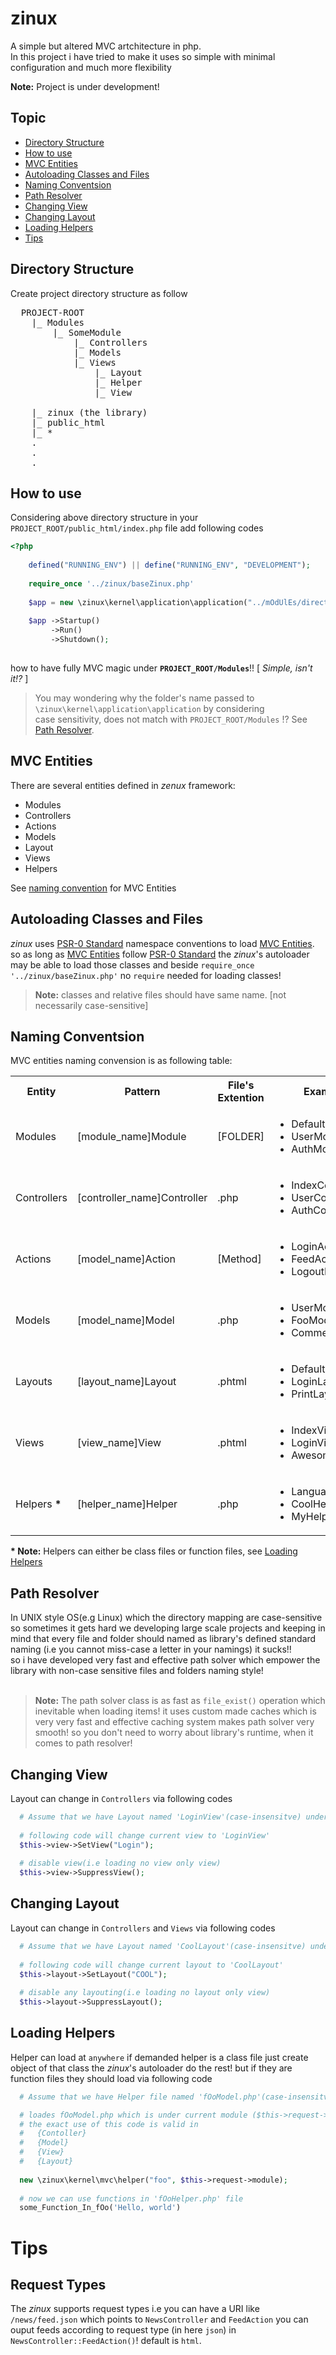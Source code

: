 zinux
====

A simple but altered MVC artchitecture in php.<br />
In this project i have tried to make it uses so simple with minimal configuration and much more flexibility

<b>Note:</b> Project is under development!

Topic
--
* [Directory Structure](#directory-structure)
* [How to use](#how-to-use)
* [MVC Entities](#mvc-entities)
* [Autoloading Classes and Files](#autoloading-classes-and-files)
* [Naming Conventsion](#naming-conventsion)
* [Path Resolver](#path-resolver)
* [Changing View](#changing-view)
* [Changing Layout](#changing-layout)
* [Loading Helpers](#loading-helpers)
* [Tips](#tips)



Directory Structure
--
Create project directory structure as follow<br />
<pre>
  PROJECT-ROOT
    |_ Modules
        |_ SomeModule
            |_ Controllers
            |_ Models
            |_ Views
                |_ Layout
                |_ Helper
                |_ View
                
    |_ zinux (the library)
    |_ public_html
    |_ *
    .
    .
    .
</pre>


How to use
----
Considering above directory structure in your `PROJECT_ROOT/public_html/index.php` file add following codes

```php
<?php    
    
    defined("RUNNING_ENV") || define("RUNNING_ENV", "DEVELOPMENT");
    
    require_once '../zinux/baseZinux.php'
    
    $app = new \zinux\kernel\application\application("../mOdUlEs/directory");
    
    $app ->Startup()
         ->Run()
         ->Shutdown();
         
```
how to have fully MVC magic under <b>`PROJECT_ROOT/Modules`</b>!! [ <i>Simple, isn't it!?</i> ]

> You may wondering why the folder's name passed to `\zinux\kernel\application\application` by considering  
case sensitivity, does not match with `PROJECT_ROOT/Modules` !? See [Path Resolver](#path-resolver).



MVC Entities
---
There are several entities defined in <i>zenux</i> framework:

* Modules
* Controllers
* Actions
* Models
* Layout
* Views
* Helpers

See [naming convention](#naming-conventsion) for MVC Entities



Autoloading Classes and Files
---
<i>zinux</i> uses [PSR-0 Standard](http://www.sitepoint.com/autoloading-and-the-psr-0-standard/) 
namespace conventions to load [MVC Entities](#MVC_Entities). so as long as [MVC Entities](#MVC_entities) follow 
[PSR-0 Standard](http://www.sitepoint.com/autoloading-and-the-psr-0-standard/) 
the <i>zinux</i>'s autoloader may be able to load those classes and beside `require_once '../zinux/baseZinux.php'` 
no `require` needed for loading classes!  

> <b>Note:</b> classes and relative files should have same name. [not necessarily case-sensitive] 



Naming Conventsion
---
MVC entities naming convension is as following table:

<table style='width:100%'>
  <tr>
    <th>Entity</th>
    <th>Pattern</th>
    <th>File's Extention</th>
    <th>Example</th>
  </tr>
  <tr>
    <td>
      Modules
    </td>
    <td>
      [module_name]Module
    </td>
    <td>
      [FOLDER]
    </td>
    <td>
      <ul>
        <li>DefaultModule</li>
        <li>UserModule</li>
        <li>AuthModule</li>
    </td>
  </tr>
  <tr>
    <td>
      Controllers
    </td>
    <td>
      [controller_name]Controller
    </td>
    <td>
      .php
    </td>
    <td>
      <ul>
        <li>IndexController</li>
        <li>UserController</li>
        <li>AuthController</li>
      </ul>
    </td>
  </tr>
  <tr>
    <td>
      Actions
    </td>
    <td>
      [model_name]Action
    </td>
    <td>
      [Method]
    </td>
    <td>
      <ul>
        <li>LoginAction</li>
        <li>FeedAction</li>
        <li>LogoutModel</li>
      </ul>
    </td>
  </tr>
  <tr>
    <td>
      Models
    </td>
    <td>
      [model_name]Model
    </td>
    <td>
      .php
    </td>
    <td>
      <ul>
        <li>UserModel</li>
        <li>FooModel</li>
        <li>CommentModel</li>
      </ul>
    </td>
  </tr>
  <tr>
    <td>
      Layouts
    </td>
    <td>
      [layout_name]Layout
    </td>
    <td>
      .phtml
    </td>
    <td>
      <ul>
        <li>DefaultLayout</li>
        <li>LoginLayout</li>
        <li>PrintLayout</li>
      </ul>
    </td>
  </tr>
  <tr>
    <td>
      Views
    </td>
    <td>
      [view_name]View
    </td>
    <td>
      .phtml
    </td>
    <td>
      <ul>
        <li>IndexView</li>
        <li>LoginView</li>
        <li>AwesomeView</li>
      </ul>
    </td>
  </tr>
  <tr>
    <td>
      Helpers <b>*</b>
    </td>
    <td>
      [helper_name]Helper
    </td>
    <td>
      .php
    </td>
    <td>
      <ul>
        <li>LanguagesHelper</li>
        <li>CoolHelper</li>
        <li>MyHelper</li>
      </ul>
    </td>
  </tr>
</table>

<b>* Note:</b> Helpers can either be class files or function files, see [Loading Helpers](#Loading_Helpers)



Path Resolver
---
In UNIX style OS(e.g Linux) which the directory mapping are case-sensitive so sometimes it gets hard we developing 
large scale projects and keeping in mind that every file and folder should named as library's defined standard naming
(i.e you cannot miss-case a letter in your namings) it sucks!!<br />
so i have developed very fast and effective path solver which empower the library with non-case sensitive files and folders
naming style!<br /><br />


> <b>Note:</b> The path solver class is as fast as `file_exist()` operation which inevitable when loading items!
it uses custom made caches which is very very fast and effective caching system makes path solver very smooth!
so you don't need to worry about library's runtime, when it comes to path resolver! 



Changing View
---
Layout can change in `Controllers` via following codes

```PHP
  # Assume that we have Layout named 'LoginView'(case-insensitve) under current module/controller
  
  # following code will change current view to 'LoginView'
  $this->view->SetView("Login"); 
  
  # disable view(i.e loading no view only view)
  $this->view->SuppressView();
```


Changing Layout
---
Layout can change in `Controllers` and `Views` via following codes

```PHP
  # Assume that we have Layout named 'CoolLayout'(case-insensitve) under current module
  
  # following code will change current layout to 'CoolLayout'
  $this->layout->SetLayout("COOL"); 
  
  # disable any layouting(i.e loading no layout only view)
  $this->layout->SuppressLayout();
```


Loading Helpers
---
Helper can load at `anywhere` if demanded helper is a class file just create object of that class the <i>zinux</i>'s autoloader do the rest! but if they are function files they should load via
following code

```PHP
  # Assume that we have Helper file named 'fOoModel.php'(case-insensitve) under current module

  # loades fOoModel.php which is under current module ($this->request->module)
  # the exact use of this code is valid in
  #   {Contoller}
  #   {Model}
  #   {View}
  #   {Layout}
  
  new \zinux\kernel\mvc\helper("foo", $this->request->module);
  
  # now we can use functions in 'fOoHelper.php' file
  some_Function_In_fOo('Hello, world')
```


Tips
===

Request Types
--
The <i>zinux</i> supports request types i.e you can have a URI like `/news/feed.json` which points to `NewsController` 
and `FeedAction` you can ouput feeds according to request type (in here `json`) in `NewsController::FeedAction()`! default is `html`. 










